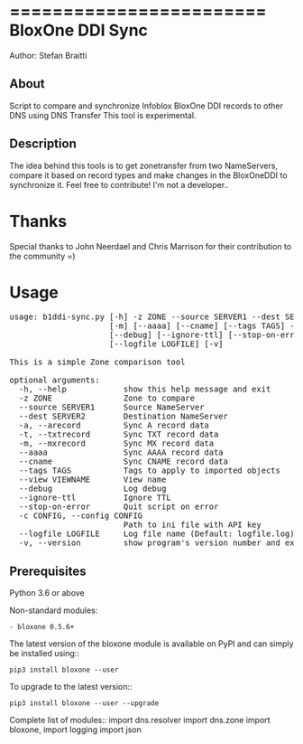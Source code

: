 
========================
BloxOne DDI Sync
========================
Author: Stefan Braitti

About
-----------
Script to compare and synchronize Infoblox BloxOne DDI records to other DNS using DNS Transfer
This tool is experimental.


Description
-----------
The idea behind this tools is to get zonetransfer from two NameServers, compare it based on record types and make changes in the BloxOneDDI to synchronize it. 
Feel free to contribute! I'm not a developer..

# Thanks
Special thanks to John Neerdael and Chris Marrison for their contribution to the community =) 

# Usage
<pre>
usage: b1ddi-sync.py [-h] -z ZONE --source SERVER1 --dest SERVER2 [-a] [-t]
                     [-m] [--aaaa] [--cname] [--tags TAGS] --view VIEWNAME
                     [--debug] [--ignore-ttl] [--stop-on-error] -c CONFIG
                     [--logfile LOGFILE] [-v]

This is a simple Zone comparison tool

optional arguments:
  -h, --help            show this help message and exit
  -z ZONE               Zone to compare
  --source SERVER1      Source NameServer
  --dest SERVER2        Destination NameServer
  -a, --arecord         Sync A record data
  -t, --txtrecord       Sync TXT record data
  -m, --mxrecord        Sync MX record data
  --aaaa                Sync AAAA record data
  --cname               Sync CNAME record data
  --tags TAGS           Tags to apply to imported objects
  --view VIEWNAME       View name
  --debug               Log debug
  --ignore-ttl          Ignore TTL
  --stop-on-error       Quit script on error
  -c CONFIG, --config CONFIG
                        Path to ini file with API key
  --logfile LOGFILE     Log file name (Default: logfile.log)
  -v, --version         show program's version number and exit</pre>
  
  Prerequisites
-------------

Python 3.6 or above

Non-standard modules:

    - bloxone 0.5.6+

The latest version of the bloxone module is available on PyPI and can simply be
installed using::

    pip3 install bloxone --user

To upgrade to the latest version::

    pip3 install bloxone --user --upgrade

Complete list of modules::
    import dns.resolver
    import dns.zone
    import bloxone, 
    import logging
    import json
